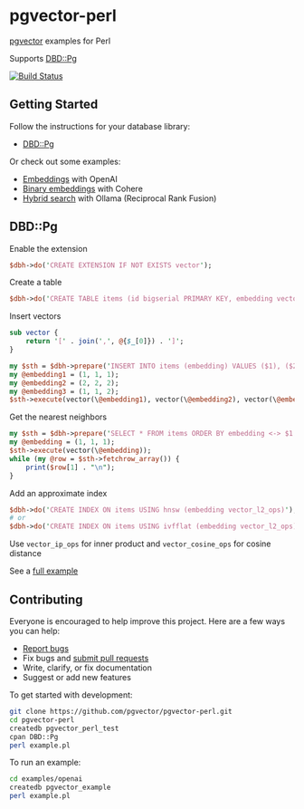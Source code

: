 # pgvector-perl

[pgvector](https://github.com/pgvector/pgvector) examples for Perl

Supports [DBD::Pg](https://github.com/bucardo/dbdpg)

[![Build Status](https://github.com/pgvector/pgvector-perl/actions/workflows/build.yml/badge.svg)](https://github.com/pgvector/pgvector-perl/actions)

## Getting Started

Follow the instructions for your database library:

- [DBD::Pg](#dbdpg)

Or check out some examples:

- [Embeddings](examples/openai/example.pl) with OpenAI
- [Binary embeddings](examples/cohere/example.pl) with Cohere
- [Hybrid search](examples/hybrid/example.pl) with Ollama (Reciprocal Rank Fusion)

## DBD::Pg

Enable the extension

```perl
$dbh->do('CREATE EXTENSION IF NOT EXISTS vector');
```

Create a table

```perl
$dbh->do('CREATE TABLE items (id bigserial PRIMARY KEY, embedding vector(3))');
```

Insert vectors

```perl
sub vector {
    return '[' . join(',', @{$_[0]}) . ']';
}

my $sth = $dbh->prepare('INSERT INTO items (embedding) VALUES ($1), ($2), ($3)');
my @embedding1 = (1, 1, 1);
my @embedding2 = (2, 2, 2);
my @embedding3 = (1, 1, 2);
$sth->execute(vector(\@embedding1), vector(\@embedding2), vector(\@embedding3));
```

Get the nearest neighbors

```perl
my $sth = $dbh->prepare('SELECT * FROM items ORDER BY embedding <-> $1 LIMIT 5');
my @embedding = (1, 1, 1);
$sth->execute(vector(\@embedding));
while (my @row = $sth->fetchrow_array()) {
    print($row[1] . "\n");
}
```

Add an approximate index

```perl
$dbh->do('CREATE INDEX ON items USING hnsw (embedding vector_l2_ops)');
# or
$dbh->do('CREATE INDEX ON items USING ivfflat (embedding vector_l2_ops) WITH (lists = 100)');
```

Use `vector_ip_ops` for inner product and `vector_cosine_ops` for cosine distance

See a [full example](example.pl)

## Contributing

Everyone is encouraged to help improve this project. Here are a few ways you can help:

- [Report bugs](https://github.com/pgvector/pgvector-perl/issues)
- Fix bugs and [submit pull requests](https://github.com/pgvector/pgvector-perl/pulls)
- Write, clarify, or fix documentation
- Suggest or add new features

To get started with development:

```sh
git clone https://github.com/pgvector/pgvector-perl.git
cd pgvector-perl
createdb pgvector_perl_test
cpan DBD::Pg
perl example.pl
```

To run an example:

```sh
cd examples/openai
createdb pgvector_example
perl example.pl
```
